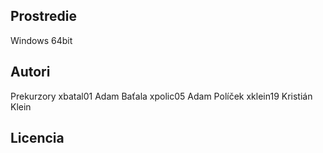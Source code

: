 Prostredie
----------

Windows 64bit

Autori
------

Prekurzory
xbatal01  Adam Baťala
xpolic05  Adam Políček
xklein19  Kristián Klein

Licencia
--------
